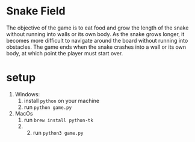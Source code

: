 # Snake Field
The objective of the game is to eat food and grow the length of the snake without running into walls or its own body. As the snake grows longer, it becomes more difficult to navigate around the board without running into obstacles. The game ends when the snake crashes into a wall or its own body, at which point the player must start over.

# setup
1. Windows:
    1. install `python` on your machine 
    2. run `python game.py`
2. MacOs
    1. run `brew install python-tk`
    2. 2. run `python3 game.py`
